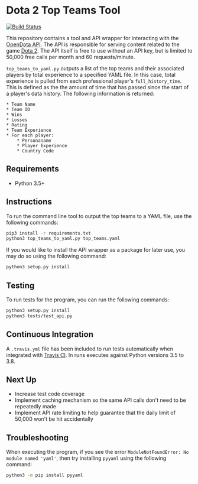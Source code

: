 # Dota 2 Top Teams Tool

[![Build Status](https://travis-ci.com/fosdickio/opendota-api-tool.svg?branch=master)](https://travis-ci.com/fosdickio/opendota-api-tool)

This repository contains a tool and API wrapper for interacting with the [OpenDota API](https://docs.opendota.com/#section/Introduction).  The API is responsible for serving content related to the game [Dota 2](http://www.dota2.com/play/).  The API itself is free to use without an API key, but is limited to 50,000 free calls per month and 60 requests/minute.

`top_teams_to_yaml.py` outputs a list of the top teams and their associated players by total experience to a specified YAML file.  In this case, total experience is pulled from each professional player's `full_history_time`.  This is defined as the the amount of time that has passed since the start of a player's data history.  The following information is returned:

```
* Team Name
* Team ID
* Wins
* Losses
* Rating
* Team Experience
* For each player:
    * Personaname
    * Player Experience
    * Country Code
```

## Requirements
- Python 3.5+

## Instructions
To run the command line tool to output the top teams to a YAML file, use the following commands:
```bash
pip3 install -r requirements.txt
python3 top_teams_to_yaml.py top_teams.yaml
```

If you would like to install the API wrapper as a package for later use, you may do so using the following command:
```bash
python3 setup.py install
```

## Testing
To run tests for the program, you can run the following commands:
```bash
python3 setup.py install
python3 tests/test_api.py
```

## Continuous Integration
A `.travis.yml` file has been included to run tests automatically when integrated with [Travis CI](https://travis-ci.com/).  In runs executes against Python versions 3.5 to 3.8.

## Next Up
- Increase test code coverage
- Implement caching mechanism so the same API calls don't need to be repeatedly made
- Implement API rate limiting to help guarantee that the daily limit of 50,000 won't be hit accidentally

## Troubleshooting
When executing the program, if you see the error `ModuleNotFoundError: No module named 'yaml'`, then try installing `pyyaml` using the following command:
```bash
python3 -m pip install pyyaml
```